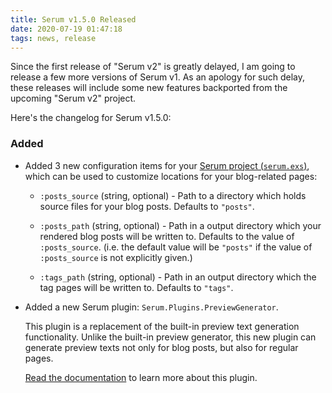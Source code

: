 ```yaml
---
title: Serum v1.5.0 Released
date: 2020-07-19 01:47:18
tags: news, release
---
```


Since the first release of "Serum v2" is greatly delayed, I am going to release
a few more versions of Serum v1. As an apology for such delay, these releases
will include some new features backported from the upcoming "Serum v2" project.

Here's the changelog for Serum v1.5.0:

### Added

- Added 3 new configuration items for your
  [Serum project (`serum.exs`)](%page:docs/project-definition), which can be
  used to customize locations for your blog-related pages:

    - `:posts_source` (string, optional) - Path to a directory which holds
      source files for your blog posts. Defaults to `"posts"`.

    - `:posts_path` (string, optional) - Path in a output directory which your
      rendered blog posts will be written to. Defaults to the value of
      `:posts_source`. (i.e. the default value will be `"posts"` if the value
      of `:posts_source` is not explicitly given.)

    - `:tags_path` (string, optional) - Path in an output directory which the
      tag pages will be written to. Defaults to `"tags"`.

- Added a new Serum plugin: `Serum.Plugins.PreviewGenerator`.

  This plugin is a replacement of the built-in preview text generation
  functionality. Unlike the built-in preview generator, this new plugin can
  generate preview texts not only for blog posts, but also for regular pages.

  [Read the documentation](%page:docs/plugin/preview) to learn more about
  this plugin.
